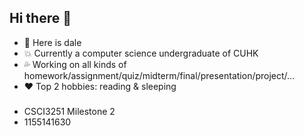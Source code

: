 ## Hi there 🙌
- 👦 Here is dale
- 💥 Currently a computer science undergraduate of CUHK
- 💦 Working on all kinds of homework/assignment/quiz/midterm/final/presentation/project/...
- ❤️ Top 2 hobbies: reading & sleeping
###
- CSCI3251 Milestone 2
- 1155141630
